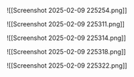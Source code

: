 ![[Screenshot 2025-02-09 225254.png]]


![[Screenshot 2025-02-09 225311.png]]


![[Screenshot 2025-02-09 225314.png]]


![[Screenshot 2025-02-09 225318.png]]

![[Screenshot 2025-02-09 225322.png]]